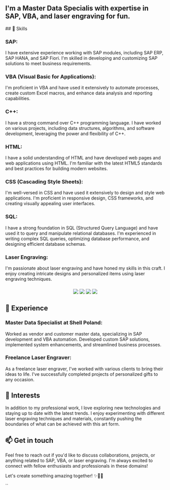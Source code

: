 <div align="Left">

<h2 align="left">I'm a Master Data Specialis with expertise in SAP, VBA, and laser engraving for fun.</h3> 
## 🧰 Skills

<h3 align="left">SAP:</h3>
<p align="left">I have extensive experience working with SAP modules, including SAP ERP, SAP HANA, and SAP Fiori. I'm skilled in developing and customizing SAP solutions to meet business requirements.</p>

<h3 align="left">VBA (Visual Basic for Applications):</h3>
<p align="left">I'm proficient in VBA and have used it extensively to automate processes, create custom Excel macros, and enhance data analysis and reporting capabilities.</p>

<h3 align="left">C++:</h3>
<p align="left">I have a strong command over C++ programming language. I have worked on various projects, including data structures, algorithms, and software development, leveraging the power and flexibility of C++.</p>

<h3 align="left">HTML:</h3>
<p align="left">I have a solid understanding of HTML and have developed web pages and web applications using HTML. I'm familiar with the latest HTML5 standards and best practices for building modern websites.</p>

<h3 align="left">CSS (Cascading Style Sheets):</h3>
<p align="left">I'm well-versed in CSS and have used it extensively to design and style web applications. I'm proficient in responsive design, CSS frameworks, and creating visually appealing user interfaces.</p>

<h3 align="left">SQL:</h3>
<p align="left">I have a strong foundation in SQL (Structured Query Language) and have used it to query and manipulate relational databases. I'm experienced in writing complex SQL queries, optimizing database performance, and designing efficient database schemas.</p>

<h3 align="left">Laser Engraving:</h3>
<p align="left">I'm passionate about laser engraving and have honed my skills in this craft. I enjoy creating intricate designs and personalized items using laser engraving techniques.</p>

<h3 align="center"></h3> <h3 align="center"></h3> <h3 align="center"></h3> <h3 align="center"></h3>

<p align="center"><img src="https://img.shields.io/badge/-C++-00599C?style=flat-square&logo=c%2B%2B&logoColor=white"> <img src="https://img.shields.io/badge/-HTML-E34F26?style=flat-square&logo=html5&logoColor=white">  <img src="https://img.shields.io/badge/-VBA-007ACC?style=flat-square&logo=vba&logoColor=white"> <img src="https://img.shields.io/badge/-SQL-4479A1?style=flat-square&logo=postgresql&logoColor=white"></p>


## 💼 Experience

<h3 align="left">Master Data Specialist at Shell Poland:</h3>
<p align="left">Worked as vendor and customer master data, specializing in SAP development and VBA automation. Developed custom SAP solutions, implemented system enhancements, and streamlined business processes.</p>

<h3 align="left">Freelance Laser Engraver:</h3>
<p align="left">As a freelance laser engraver, I've worked with various clients to bring their ideas to life. I've successfully completed projects of personalized gifts to any occasion.</p>

## 🌱 Interests

<p align="left">In addition to my professional work, I love exploring new technologies and staying up to date with the latest trends. I enjoy experimenting with different laser engraving techniques and materials, constantly pushing the boundaries of what can be achieved with this art form.</p>

## 📫 Get in touch

<p align="left">Feel free to reach out if you'd like to discuss collaborations, projects, or anything related to SAP, VBA, or laser engraving. I'm always excited to connect with fellow enthusiasts and professionals in these domains!</p>

<div align="left">

</div>

<p align="left">Let's create something amazing together! ✨🔨🔬</p>
``
